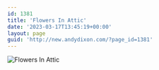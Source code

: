 ```yaml
---
id: 1381
title: 'Flowers In Attic'
date: '2023-03-17T13:45:19+00:00'
layout: page
guid: 'http://new.andydixon.com/?page_id=1381'
---
```


![Flowers In Attic](https://i0.wp.com/assets.g8x2.ldn.idrivee2-23.com/posters/Flowers%20In%20Attic%2001.jpg?w=1200&ssl=1 "Flowers In Attic")